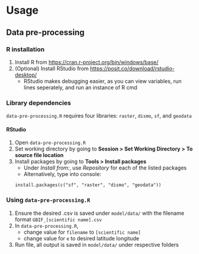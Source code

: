 # Usage

## Data pre-processing 

### R installation

1. Install R from https://cran.r-project.org/bin/windows/base/
2. (Optional) Install RStudio from https://posit.co/download/rstudio-desktop/
    - RStudio makes debugging easier, as you can view variables, run lines
      seperately, and run an instance of R cmd 

### Library dependencies

`data-pre-processing.R` requires four libraries: `raster`, `dismo`, `sf`, and
`geodata`

#### RStudio
1. Open `data-pre-processing.R`
2. Set working directory by going to **Session > Set Working Directory > To source file location**
3. Install packages by going to **Tools > Install packages**
    - Under *Install from:*, use *Repository* for each of the listed packages
    - Alternatively, type into console:
    ```
    install.packages(c("sf", "raster", "dismo", "geodata"))
    ```

### Using `data-pre-processing.R`
1. Ensure the desired .csv is saved under `model/data/` with the filename format `GBIF_[scientific name].csv`
2. In `data-pre-processing.R`,
    - change value for `filename` to `[scientific name]`
    - change value for `e` to desired latitude longitude
3. Run file, all output is saved in `model/data/` under respective folders

